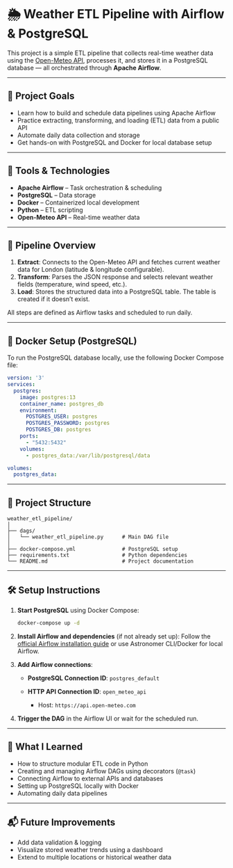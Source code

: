 # 🌦️ Weather ETL Pipeline with Airflow & PostgreSQL

This project is a simple ETL pipeline that collects real-time weather data using the [Open-Meteo API](https://open-meteo.com/), processes it, and stores it in a PostgreSQL database — all orchestrated through **Apache Airflow**.

---

## 🚀 Project Goals

- Learn how to build and schedule data pipelines using Apache Airflow
- Practice extracting, transforming, and loading (ETL) data from a public API
- Automate daily data collection and storage
- Get hands-on with PostgreSQL and Docker for local database setup

---

## 🔧 Tools & Technologies

- **Apache Airflow** – Task orchestration & scheduling
- **PostgreSQL** – Data storage
- **Docker** – Containerized local development
- **Python** – ETL scripting
- **Open-Meteo API** – Real-time weather data

---

## 📌 Pipeline Overview

1. **Extract**: Connects to the Open-Meteo API and fetches current weather data for London (latitude & longitude configurable).
2. **Transform**: Parses the JSON response and selects relevant weather fields (temperature, wind speed, etc.).
3. **Load**: Stores the structured data into a PostgreSQL table. The table is created if it doesn’t exist.

All steps are defined as Airflow tasks and scheduled to run daily.

---

## 🐳 Docker Setup (PostgreSQL)

To run the PostgreSQL database locally, use the following Docker Compose file:

```yaml
version: '3'
services:
  postgres:
    image: postgres:13
    container_name: postgres_db
    environment:
      POSTGRES_USER: postgres
      POSTGRES_PASSWORD: postgres
      POSTGRES_DB: postgres
    ports:
      - "5432:5432"
    volumes:
      - postgres_data:/var/lib/postgresql/data

volumes:
  postgres_data:
````

---

## 📁 Project Structure

```
weather_etl_pipeline/
│
├── dags/
│   └── weather_etl_pipeline.py      # Main DAG file
│
├── docker-compose.yml               # PostgreSQL setup
├── requirements.txt                 # Python dependencies
└── README.md                        # Project documentation
```

---

## 🛠️ Setup Instructions

1. **Start PostgreSQL** using Docker Compose:

   ```bash
   docker-compose up -d
   ```

2. **Install Airflow and dependencies** (if not already set up):
   Follow the [official Airflow installation guide](https://airflow.apache.org/docs/apache-airflow/stable/start/index.html) or use Astronomer CLI/Docker for local Airflow.

3. **Add Airflow connections**:

   * **PostgreSQL Connection ID**: `postgres_default`
   * **HTTP API Connection ID**: `open_meteo_api`

     * Host: `https://api.open-meteo.com`

4. **Trigger the DAG** in the Airflow UI or wait for the scheduled run.

---

## 🧠 What I Learned

* How to structure modular ETL code in Python
* Creating and managing Airflow DAGs using decorators (`@task`)
* Connecting Airflow to external APIs and databases
* Setting up PostgreSQL locally with Docker
* Automating daily data pipelines

---

## 📬 Future Improvements

* Add data validation & logging
* Visualize stored weather trends using a dashboard
* Extend to multiple locations or historical weather data


